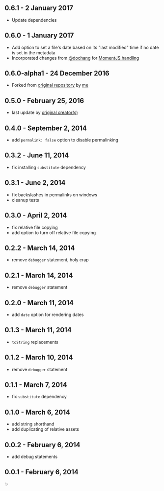 
0.6.1 - 2 January 2017
----------------------
* Update dependencies

0.6.0 - 1 January 2017
----------------------
* Add option to set a file's date based on its "last modified" time if no date is set in the metadata
* Incorporated changes from [@dochang][4] for [MomentJS handling][3]

[3]: https://github.com/dochang/metalsmith-permalinks
[4]: https://github.com/dochang

0.6.0-alpha1 - 24 December 2016
--------------------------------
* Forked from [original repository][1] by [me][2]

[2]: http://philgs.me

0.5.0 - February 25, 2016
-------------------------
* last update by [original creator(s)][1]

[1]: https://github.com/segmentio/metalsmith-permalinks

0.4.0 - September 2, 2014
-------------------------
* add `permalink: false` option to disable permalinking

0.3.2 - June 11, 2014
---------------------
* fix installing `substitute` dependency

0.3.1 - June 2, 2014
--------------------
* fix backslashes in permalinks on windows
* cleanup tests

0.3.0 - April 2, 2014
---------------------
* fix relative file copying
* add option to turn off relative file copying

0.2.2 - March 14, 2014
----------------------
* remove `debugger` statement, holy crap

0.2.1 - March 14, 2014
----------------------
* remove `debugger` statement

0.2.0 - March 11, 2014
----------------------
* add `date` option for rendering dates

0.1.3 - March 11, 2014
----------------------
* `toString` replacements

0.1.2 - March 10, 2014
----------------------
* remove `debugger` statement

0.1.1 - March 7, 2014
---------------------
* fix `substitute` dependency

0.1.0 - March 6, 2014
---------------------
* add string shorthand
* add duplicating of relative assets

0.0.2 - February 6, 2014
------------------------
* add debug statements

0.0.1 - February 6, 2014
------------------------
:sparkles:
